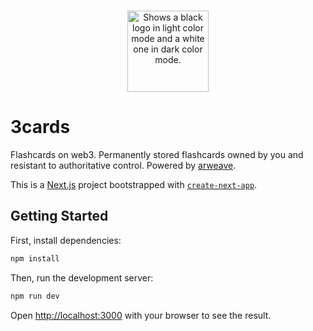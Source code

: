 <br>
<p align="center">
  <a href="https://lukew3-3cards.netlify.app">
    <picture>
      <source media="(prefers-color-scheme: dark)" srcset="https://user-images.githubusercontent.com/47042841/179339257-daf4f574-888a-4038-95be-f0494e01d1d4.svg">
      <source media="(prefers-color-scheme: light)" srcset="https://user-images.githubusercontent.com/47042841/179339255-78a5a604-2f05-4594-8c6b-9de486c618df.svg">
      <img alt="Shows a black logo in light color mode and a white one in dark color mode." src="https://user-images.githubusercontent.com/47042841/179339255-78a5a604-2f05-4594-8c6b-9de486c618df.svgg" height="130">
    </picture>
  </a>
</p>

# 3cards

Flashcards on web3. Permanently stored flashcards owned by you and resistant to authoritative control. Powered by [arweave](https://www.arweave.org/). 

This is a [Next.js](https://nextjs.org/) project bootstrapped with [`create-next-app`](https://github.com/vercel/next.js/tree/canary/packages/create-next-app).

## Getting Started

First, install dependencies:
```bash
npm install
```

Then, run the development server:
```bash
npm run dev
```

Open [http://localhost:3000](http://localhost:3000) with your browser to see the result.
